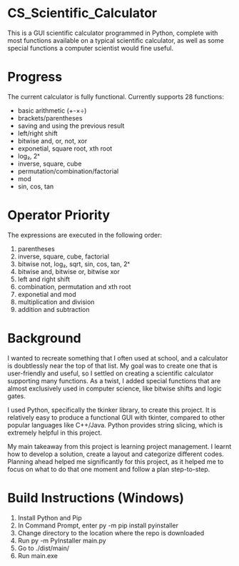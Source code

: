 # CS_Scientific_Calculator

This is a GUI scientific calculator programmed in Python, complete with most functions available on a typical scientific calculator, as well as some special functions a computer scientist would fine useful.

# Progress
The current calculator is fully functional. Currently supports 28 functions:
- basic arithmetic (+-×÷)
- brackets/parentheses
- saving and using the previous result
- left/right shift
- bitwise and, or, not, xor
- exponetial, square root, xth root
- log₂, 2ˣ
- inverse, square, cube
- permutation/combination/factorial
- mod
- sin, cos, tan

# Operator Priority
The expressions are executed in the following order:
1. parentheses
2. inverse, square, cube, factorial
3. bitwise not, log₂, sqrt, sin, cos, tan, 2ˣ
3. bitwise and, bitwise or, bitwise xor
4. left and right shift
5. combination, permutation and xth root
6. exponetial and mod
7. multiplication and division
8. addition and subtraction

# Background
I wanted to recreate something that I often used at school, and a calculator is doubtlessly near the top of that list. My goal was to create one that is user-friendly and useful, so I settled on creating a scientific calculator supporting many functions. As a twist, I added special functions that are almost exclusively used in computer science, like bitwise shifts and logic gates.

I used Python, specifically the tkinker library, to create this project. It is relatively easy to produce a functional GUI with tkinter, compared to other popular languages like C++/Java. Python provides string slicing, which is extremely helpful in this project.

My main takeaway from this project is learning project management. I learnt how to develop a solution, create a layout and categorize different codes. Planning ahead helped me significantly for this project, as it helped me to focus on what to do that one moment and follow a plan step-to-step.

# Build Instructions (Windows)
1. Install Python and Pip
2. In Command Prompt, enter py -m pip install pyinstaller
3. Change directory to the location where the repo is downloaded
4. Run py -m PyInstaller main.py
5. Go to ./dist/main/
6. Run main.exe